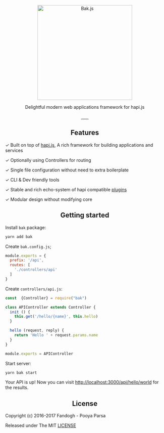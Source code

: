 <p align="center">
<a href="https://bak.js.org">
    <img src="./.assets/logo.webp" width="300px" alt="Bak.js">
</a>
</p>

<p align="center">Delightful modern web applications framework for hapi.js</p>

<p align="center">
<a href="https://github.com/bakjs/bak">
    <img alt="" src="https://david-dm.org/bakjs/bak.svg?style=flat-square">
</a>
<a href="https://www.npmjs.com/package/bak">
    <img alt="" src="https://img.shields.io/npm/dt/bak.svg?style=flat-square">
</a>
<a href="https://www.npmjs.com/package/bak">
    <img alt="" src="https://img.shields.io/npm/v/bak.svg?style=flat-square">
</a>
<a href="https://github.com/bakjs/bak">
    <img alt="" src="https://img.shields.io/badge/code%20style-standard-brightgreen.svg?style=flat-square">
</a>
<a href="https://circleci.com/gh/bakjs/bak">
    <img alt="" src="https://img.shields.io/circleci/project/github/bakjs/bak.svg?style=flat-square">
</a>
<a href="https://codecov.io/gh/bakjs/bak">
    <img alt="" src="https://img.shields.io/codecov/c/github/bakjs/bak.svg?style=flat-square">
</a>
<a href="https://hapijs.com/">
    <img alt="" src="https://img.shields.io/badge/hapi.js-17.x-yellow.svg?style=flat-square">
</a>
</p>

<h2 align="center">Features</h2>

✓ Built on top of [hapi.js](https://hapijs.com), A rich framework for building applications and services

✓ Optionally using Controllers for routing

✓ Single file configuration without need to extra boilerplate

✓ CLI & Dev friendly tools

✓ Stable and rich echo-system of hapi compatible [plugins](https://github.com/bakjs/plugins)

✓ Modular design without modifying core

<h2 align="center">Getting started</h2>

Install `bak` package:

```bash
yarn add bak
```

Create `bak.config.js`;

```js
module.exports = {
  prefix: '/api',
  routes: [
    './controllers/api'
  ]
}
```

Create `controllers/api.js`:

```js
const  {Controller} = require("bak")

class APIController extends Controller {
  init () {
    this.get('/hello/{name}', this.hello)
  }

  hello (request, reply) {
    return 'Hello ' + request.params.name
  }
}

module.exports = APIController
```

Start server:

```bash
yarn bak start
```

Your API is up! Now you can visit [http://localhost:3000/api/hello/world](http://localhost:3000/api/hello/world) for the results.

<h2 align="center">License</h2>
      
Copyright (c) 2016-2017 Fandogh - Pooya Parsa

Released under The MIT [LICENSE](./LICENSE)
